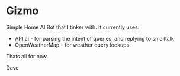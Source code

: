 # Gizmo

Simple Home AI Bot that I tinker with. It currently uses:

* API.ai - for parsing the intent of queries, and replying to smalltalk
* OpenWeatherMap - for weather query lookups

Thats all for now.

Dave
